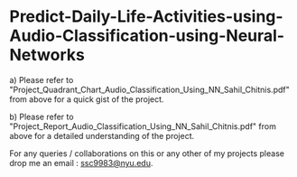 # Predict-Daily-Life-Activities-using-Audio-Classification-using-Neural-Networks


a) Please refer to "Project_Quadrant_Chart_Audio_Classification_Using_NN_Sahil_Chitnis.pdf" from above for a quick gist of the project.

b) Please refer to "Project_Report_Audio_Classification_Using_NN_Sahil_Chitnis.pdf" from above for a detailed understanding of the project.

For any queries / collaborations on this or any other of my projects please drop me an email : ssc9983@nyu.edu.
